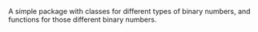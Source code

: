 A simple package with classes for different types of binary numbers, and functions for those different binary numbers.